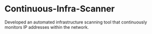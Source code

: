 # Continuous-Infra-Scanner
Developed an automated infrastructure scanning tool that continuously monitors IP addresses within the network. 
